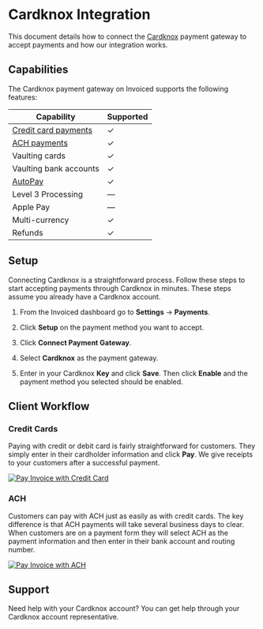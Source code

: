 # Cardknox Integration

This document details how to connect the [Cardknox](https://cardknox.com) payment gateway to accept payments and how our integration works.

## Capabilities

The Cardknox payment gateway on Invoiced supports the following features:

Capability | Supported
-----------|------------
[Credit card payments](/resources/docs/payments/card) | &#10003;
[ACH payments](/resources/docs/payments/ach) | &#10003;
Vaulting cards | &#10003;
Vaulting bank accounts | &#10003;
[AutoPay](/resources/docs/payments/autopay) | &#10003;
Level 3 Processing | &mdash;
Apple Pay | &mdash;
Multi-currency | &#10003;
Refunds | &#10003;

## Setup

Connecting Cardknox is a straightforward process. Follow these steps to start accepting payments through Cardknox in minutes. These steps assume you already have a Cardknox account.

1. From the Invoiced dashboard go to **Settings** &rarr; **Payments**.

2. Click **Setup** on the payment method you want to accept.

3. Click **Connect Payment Gateway**.

4. Select **Cardknox** as the payment gateway.

5. Enter in your Cardknox **Key** and click **Save**. Then click **Enable** and the payment method you selected should be enabled.

## Client Workflow

### Credit Cards

Paying with credit or debit card is fairly straightforward for customers. They simply enter in their cardholder information and click **Pay**. We give receipts to your customers after a successful payment.

[![Pay Invoice with Credit Card](/docs/img/pay-invoice-credit-card.png)](/docs/img/pay-invoice-credit-card.png)

### ACH

Customers can pay with ACH just as easily as with credit cards. The key difference is that ACH payments will take several business days to clear. When customers are on a payment form they will select ACH as the payment information and then enter in their bank account and routing number.

[![Pay Invoice with ACH](/docs/img/pay-invoice-ach.png)](/docs/img/pay-invoice-ach.png)

## Support

Need help with your Cardknox account? You can get help through your Cardknox account representative.